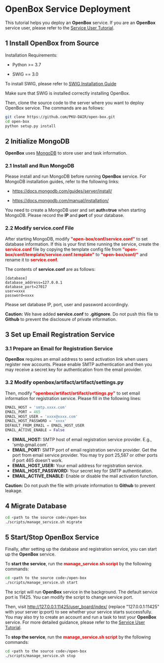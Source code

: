 # OpenBox Service Deployment

This tutorial helps you deploy an **OpenBox** service. If you are an **OpenBox** service user, please refer to 
the [Service User Tutorial](./service_tutorial).


## 1 Install OpenBox from Source

Installation Requirements:

+ Python >= 3.7

+ SWIG == 3.0

To install SWIG, please refer to [SWIG Installation Guide](../installation/install_swig.md)

Make sure that SWIG is installed correctly installing OpenBox.

Then, clone the source code to the server where you want to deploy OpenBox service.
The commands are as follows:

```bash
git clone https://github.com/PKU-DAIR/open-box.git
cd open-box
python setup.py install
```


## 2 Initialize MongoDB

**OpenBox** uses [MongoDB](https://www.mongodb.com) to store user and task information.

### 2.1 Install and Run MongoDB

Please install and run MongoDB before running **OpenBox** service. 
For MongoDB installation guides, refer to the following links:

+ <https://docs.mongodb.com/guides/server/install/>

+ <https://docs.mongodb.com/manual/installation/>

You need to create a MongoDB user and set **auth=true** when starting MongoDB.
Please record the **IP** and **port** of your database.

### 2.2 Modify service.conf File

After starting MongoDB, modify <font color=#FF0000>**"open-box/conf/service.conf"**</font> to set database information.
If this is your first time running the service, create the <font color=#FF0000>**service.conf**</font> file by copying 
the template config file from <font color=#FF0000>**"open-box/conf/template/service.conf.template"**</font> to 
<font color=#FF0000>**"open-box/conf/"**</font> and rename it to <font color=#FF0000>**service.conf**</font>.

The contents of **service.conf** are as follows:

```
[database]
database_address=127.0.0.1
database_port=27017
user=xxxx
password=xxxx
```

Please set database IP, port, user and password accordingly.

**Caution:** We have added **service.conf** to **.gitignore**. Do not push this file to **Github** to
prevent the disclosure of private information.


## 3 Set up Email Registration Service

### 3.1 Prepare an Email for Registration Service

**OpenBox** requires an email address to send activation link when users register new accounts. 
Please enable SMTP authentication and then you may receive a secret key for authentication from the email provider.

### 3.2 Modify openbox/artifact/artifact/settings.py

Then, modify <font color=#FF0000>**"openbox/artifact/artifact/settings.py"**</font> to set email information for
registration service. Please fill in the following lines:

```python
EMAIL_HOST = 'smtp.xxxx.com'
EMAIL_PORT = 465
EMAIL_HOST_USER = 'xxxx@xxxx.com'
EMAIL_HOST_PASSWORD = 'xxxx'
DEFAULT_FROM_EMAIL = EMAIL_HOST_USER
EMAIL_ACTIVE_ENABLE = False
```

+ **EMAIL_HOST:** SMTP host of email registration service provider. E.g., 'smtp.gmail.com'.
+ **EMAIL_PORT:** SMTP port of email registration service provider. Get the port from email service provider. You may try port 25,587 
or other ports if port 465 doesn't work.
+ **EMAIL_HOST_USER:** Your email address for registration service.
+ **EMAIL_HOST_PASSWORD:** Your secret key for SMTP authentication.
+ **EMAIL_ACTIVE_ENABLE:** Enable or disable the mail activation function.

**Caution:** Do not push the file with private information to **Github** to prevent leakage.

## 4 Migrate Database
```bash
cd <path to the source code>/open-box
./scripts/manage_service.sh migrate
```

## 5 Start/Stop OpenBox Service

Finally, after setting up the database and registration service, you can start up the **OpenBox** service.

To **start the service**, run the <font color=#FF0000>**manage_service.sh script**</font> by the following commands:

```bash
cd <path to the source code>/open-box
./scripts/manage_service.sh start
```

The script will run **OpenBox** service in the background. The default service port is 11425.
You can modify the script to change service port.

Then, visit <http://127.0.0.1:11425/user_board/index/> (replace "127.0.0.1:11425" with your server ip:port)
to see whether your service starts successfully.
You may also try to create an account and run a task to test your **OpenBox** service. 
For more detailed guidance, please refer to the [Service User Tutorial](./service_tutorial).

To **stop the service**, run the <font color=#FF0000>**manage_service.sh script**</font> by the following commands:

```bash
cd <path to the source code>/open-box
./scripts/manage_service.sh stop
```


